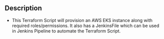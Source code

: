 ## Description ##

- This Terraform Script will provision an AWS EKS instance along with required roles/permissions. It also has a JenkinsFile which can be used in Jenkins Pipeline to automate the Terraform Script.